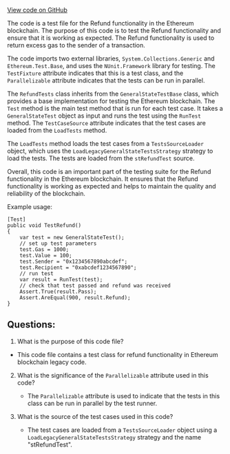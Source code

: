 [View code on GitHub](https://github.com/nethermindeth/nethermind/Ethereum.Blockchain.Legacy.Test/RefundTests.cs)

The code is a test file for the Refund functionality in the Ethereum blockchain. The purpose of this code is to test the Refund functionality and ensure that it is working as expected. The Refund functionality is used to return excess gas to the sender of a transaction. 

The code imports two external libraries, `System.Collections.Generic` and `Ethereum.Test.Base`, and uses the `NUnit.Framework` library for testing. The `TestFixture` attribute indicates that this is a test class, and the `Parallelizable` attribute indicates that the tests can be run in parallel. 

The `RefundTests` class inherits from the `GeneralStateTestBase` class, which provides a base implementation for testing the Ethereum blockchain. The `Test` method is the main test method that is run for each test case. It takes a `GeneralStateTest` object as input and runs the test using the `RunTest` method. The `TestCaseSource` attribute indicates that the test cases are loaded from the `LoadTests` method.

The `LoadTests` method loads the test cases from a `TestsSourceLoader` object, which uses the `LoadLegacyGeneralStateTestsStrategy` strategy to load the tests. The tests are loaded from the `stRefundTest` source.

Overall, this code is an important part of the testing suite for the Refund functionality in the Ethereum blockchain. It ensures that the Refund functionality is working as expected and helps to maintain the quality and reliability of the blockchain. 

Example usage:

```
[Test]
public void TestRefund()
{
    var test = new GeneralStateTest();
    // set up test parameters
    test.Gas = 1000;
    test.Value = 100;
    test.Sender = "0x1234567890abcdef";
    test.Recipient = "0xabcdef1234567890";
    // run test
    var result = RunTest(test);
    // check that test passed and refund was received
    Assert.True(result.Pass);
    Assert.AreEqual(900, result.Refund);
}
```
## Questions: 
 1. What is the purpose of this code file?
   - This code file contains a test class for refund functionality in Ethereum blockchain legacy code.

2. What is the significance of the `Parallelizable` attribute used in this code?
   - The `Parallelizable` attribute is used to indicate that the tests in this class can be run in parallel by the test runner.

3. What is the source of the test cases used in this code?
   - The test cases are loaded from a `TestsSourceLoader` object using a `LoadLegacyGeneralStateTestsStrategy` strategy and the name "stRefundTest".